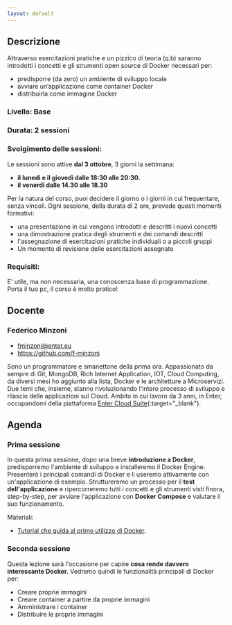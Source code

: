 ```yaml
---
layout: default
---
```


## Descrizione
Attraverso esercitazioni pratiche e un pizzico di teoria (q.b) saranno introdotti i concetti e gli strumenti open source di Docker necessari per:

- predisporre (da zero) un ambiente di sviluppo locale  
- avviare un’applicazione come container Docker  
- distribuirla come immagine Docker

### Livello: Base

### Durata: 2 sessioni
 
### Svolgimento delle sessioni:  
Le sessioni sono attive **dal 3 ottobre**, 3 giorni la settimana:  

- **il lunedì e il giovedì dalle 18:30 alle 20:30.**  
- **il venerdì dalle 14.30 alle 18.30**

Per la natura del corso, puoi decidere il giorno o i giorni in cui frequentare, senza vincoli.
Ogni sessione, della durata di 2 ore, prevede questi momenti formativi:

- una presentazione in cui vengono introdotti e descritti i nuovi concetti  
- una dimostrazione pratica degli strumenti e dei comandi descritti  
- l'assegnazione di esercitazioni pratiche individuali o a piccoli gruppi  
- Un momento di revisione delle esercitazioni assegnate
 
### Requisiti:
 
E' utile, ma non necessaria, una conoscenza base di programmazione.  
Porta il tuo pc, il corso è molto pratico!

## Docente

### Federico Minzoni

- fminzoni@enter.eu 
- https://github.com/f-minzoni

Sono un programmatore e smanettone della prima ora. Appassionato da sempre di Git, MongoDB, Rich Internet Application, IOT, Cloud Computing, da diversi mesi ho aggiunto alla lista, Docker e le architetture a Microservizi. Due temi che, insieme, stanno rivoluzionando l'intero processo di sviluppo e rilascio delle applicazioni sul Cloud. Ambito in cui lavoro da 3 anni, in Enter, occupandomi della piattaforma [Enter Cloud Suite](http://www.entercloudsuite.com){:target="_blank"}.

## Agenda

### Prima sessione
 
In questa prima sessione, dopo una breve **introduzione a Docker**, predisporremo l'ambiente di sviluppo e installeremo il Docker Engine. Presenterò i principali comandi di Docker e li useremo attivamente con un'applicazione di esempio. Struttureremo un processo per il **test dell'applicazione** e ripercorreremo tutti i concetti e gli strumenti visti finora, step-by-step, per avviare l'applicazione con **Docker Compose** e valutare il suo funzionamento.

Materiali:  

- [Tutorial che guida al primo utilizzo di Docker](https://log-ed.github.io/docker-get-started/sessione1).

### Seconda sessione

Questa lezione sarà l'occasione per capire **cosa rende davvero interessante Docker.** Vedremo quindi le funzionalità principali di Docker per:  

-  Creare proprie immagini  
-  Creare container a partire da proprie immagini  
-  Amministrare i container  
-  Distribuire le proprie immagini




